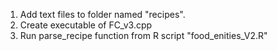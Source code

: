 1. Add text files to folder named "recipes".
2. Create executable of FC_v3.cpp
3. Run parse_recipe function from R script "food_enities_V2.R"